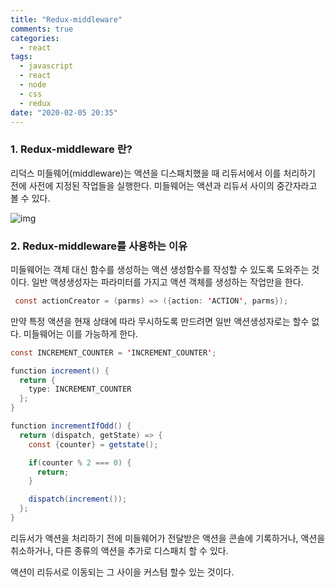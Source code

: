 ```yaml
---
title: "Redux-middleware"
comments: true
categories:
  - react
tags:
  - javascript
  - react
  - node
  - css
  - redux
date: "2020-02-05 20:35"
---
```


### 1. Redux-middleware 란?

  리덕스 미들웨어(middleware)는 액션을 디스패치했을 때 리듀서에서 이를 처리하기 전에 
  사전에 지정된 작업들을 실행한다. 미들웨어는 액션과 리듀서 사이의 중간자라고 볼 수 있다.

  ![img](\assets\images\react\react-middleware.png)


### 2. Redux-middleware를 사용하는 이유

  미들웨어는 객체 대신 함수를 생성하는 액션 생성함수를 작성할 수 있도록 도와주는 것이다.
  일반 액셩생성자는 파라미터를 가지고 액션 객체를 생성하는 작업만을 한다.

  ```java
   const actionCreator = (parms) => ({action: 'ACTION', parms});
  ```

  만약 특정 액션을 현재 상태에 따라 무시하도록 만드려면 일반 액션생성자로는 할수 없다.
  미들웨어는 이를 가능하게 한다.

  ```java
  const INCREMENT_COUNTER = 'INCREMENT_COUNTER';

  function increment() {
    return {
      type: INCREMENT_COUNTER
    };
  }

  function incrementIfOdd() {
    return (dispatch, getState) => {
      const {counter} = getstate();

      if(counter % 2 === 0) {
        return;
      }

      dispatch(increment());
    };
  }
  ```

  리듀서가 액션을 처리하기 전에 미들웨어가 전달받은 액션을 콘솔에 기록하거나, 액션을 취소하거나,
  다른 종류의 액션을 추가로 디스패치 할 수 있다.
  
  액션이 리듀서로 이동되는 그 사이을 커스텀 할수 있는 것이다.


